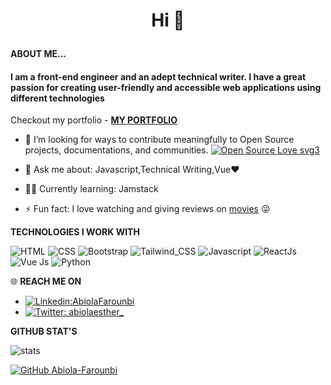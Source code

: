# <p align='center'> Hi 👋 </p>

<!-- ---

![Brand](firstCover.jpg)

--- -->

**ABOUT ME...**
<p align='center'>
<h4> I am a front-end engineer and an adept technical writer. I have a great passion for creating user-friendly and accessible web applications using different technologies </h4> 

 Checkout my portfolio - **[MY PORTFOLIO](https://abiola-farounbi.github.io/Portfolio2/)** 

- 👯 I’m looking for ways to contribute meaningfully to Open Source projects, documentations, and communities. [![Open Source Love svg3](https://badges.frapsoft.com/os/v3/open-source.svg?v=103)](https://github.com/ellerbrock/open-source-badges/)

- 💬 Ask me about: Javascript,Technical Writing,Vue❤️ 
-  👩‍💻 Currently learning: Jamstack
- ⚡ Fun fact: I love watching and giving reviews on [movies](https://abiolaesther.notion.site/Movie-List-d302c232eb654994988363004c4c015f) 😜

**TECHNOLOGIES I WORK WITH**

![HTML](https://img.shields.io/badge/html%20-%23E34F26.svg?&style=for-the-badge&logo=html5&logoColor=white)
![CSS](https://img.shields.io/badge/css%20-%231572B6.svg?&style=for-the-badge&logo=css3&logoColor=white)
![Bootstrap](https://img.shields.io/badge/-Bootstrap-blue?style=for-the-badge&logo=bootstrap)
![Tailwind_CSS](https://img.shields.io/badge/Tailwind_CSS-38B2AC?style=for-the-badge&logo=tailwind-css&logoColor=white)
![Javascript](https://img.shields.io/badge/-Javascript-ffb400?style=for-the-badge&logo=javascript&logoColor=ffff3f)
![ReactJs](https://img.shields.io/badge/-React-blue?style=for-the-badge&logo=react)
![Vue Js](https://img.shields.io/badge/Vue-41b883?style=for-the-badge&logo=vue.js&logoColor=white)
![Python](https://img.shields.io/badge/Python-blue?style=for-the-badge&logo=python&logoColor=blue)



 🌐 **REACH ME ON**

- [![Linkedin:AbiolaFarounbi](https://img.shields.io/badge/-AbiolaFarounbi-blue?style=flat-square&logo=Linkedin&logoColor=white&link=https://www.linkedin.com/in/abiola-farounbi-94ba571a0/)](https://www.linkedin.com/in/abiola-farounbi-94ba571a0/)
- [![Twitter: abiolaesther_](https://img.shields.io/twitter/follow/abiolaesther_?style=social)](https://twitter.com/abiolaesther_)


</p>


**GITHUB STAT'S**

![stats](https://github-readme-stats.vercel.app/api?username=Abiola-Farounbi&show_icons=true&theme=synthwave)

[![GitHub Abiola-Farounbi](https://img.shields.io/github/followers/Abiola-Farounbi?label=follow&style=social)](https://github.com/Abiola-Fraounbi) 

